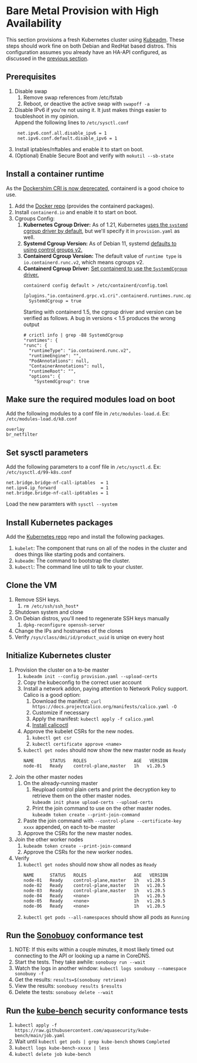 # Bare Metal Provision with High Availability 

This section provisions a fresh Kubernetes cluster using [Kubeadm](https://kubernetes.io/docs/reference/setup-tools/kubeadm/). These steps should work fine on both Debian and RedHat based distros. This configuration assumes you already have an HA-API configured, as discussed in the [previous section](../HA-API/).

## Prerequisites
1. Disable swap
    1. Remove swap references from /etc/fstab 
    2. Reboot, or deactive the active swap with `swapoff -a` 
2. Disable IPv6 if you're not using it. It just makes things easier to toubleshoot in my opinion.  
   Append the following lines to `/etc/sysctl.conf`
   ```
    net.ipv6.conf.all.disable_ipv6 = 1
    net.ipv6.conf.default.disable_ipv6 = 1
   ```
3. Install iptables/nftables and enable it to start on boot.
4. (Optional) Enable Secure Boot and verify with `mokutil --sb-state`

## Install a container runtime
As the [Dockershim CRI is now deprecated](https://kubernetes.io/blog/2020/12/02/dont-panic-kubernetes-and-docker/), containerd is a good choice to use.
1. Add the [Docker repo](https://docs.docker.com/engine/install/) (provides the containerd packages).
2. Install `containerd.io` and enable it to start on boot.
3. Cgroups Config:
    1. **Kubernetes Cgroup Driver:** As of 1.21, Kubernetes [uses the `systemd` cgroup driver by default](https://github.com/kubernetes/kubernetes/blob/master/CHANGELOG/CHANGELOG-1.21.md#no-really-you-must-read-this-before-you-upgrade), but we'll specify it in `provision.yaml` as well.
    2. **Systemd Cgroup Version:** As of Debian 11, systemd [defaults to using control groups v2.](https://www.debian.org/releases/bullseye/amd64/release-notes/ch-whats-new.en.html#cgroupv2)
    2. **Containerd Cgroup Version:** The default value of `runtime type` is `io.containerd.runc.v2`, which means cgroups v2.
    3. **Containerd Cgroup Driver:** [Set containerd to use the `SystemdCgroup` driver.](https://github.com/containerd/containerd/issues/4203#issuecomment-651532765) 
        ```
        containerd config default > /etc/containerd/config.toml
        ```
        ```
        [plugins."io.containerd.grpc.v1.cri".containerd.runtimes.runc.options]
          SystemdCgroup = true
        ```
        Starting with containerd 1.5, the cgroup driver and version can be verified as follows. A bug in versions < 1.5 produces the wrong output
        ```
        # crictl info | grep -B8 SystemdCgroup
        "runtimes": {
        "runc": {
          "runtimeType": "io.containerd.runc.v2",
          "runtimeEngine": "",
          "PodAnnotations": null,
          "ContainerAnnotations": null,
          "runtimeRoot": "",
          "options": {
            "SystemdCgroup": true
        ```

## Make sure the required modules load on boot
Add the following modules to a conf file in `/etc/modules-load.d`. Ex: `/etc/modules-load.d/k8.conf`
```
overlay
br_netfilter
```

## Set sysctl parameters
Add the following parameters to a conf file in `/etc/sysctl.d`. Ex: `/etc/sysctl.d/99-k8s.conf`
```
net.bridge.bridge-nf-call-iptables  = 1
net.ipv4.ip_forward                 = 1
net.bridge.bridge-nf-call-ip6tables = 1
```

Load the new paramters with `sysctl --system`

## Install Kubernetes packages
Add the [Kubernetes repo](https://kubernetes.io/docs/setup/production-environment/tools/kubeadm/install-kubeadm/#installing-kubeadm-kubelet-and-kubectl) repo and install the following packages.
1. `kubelet`: The component that runs on all of the nodes in the cluster and does things like starting pods and containers.
2. `kubeadm`: The command to bootstrap the cluster. 
3. `kubectl`: The command line util to talk to your cluster.

## Clone the VM
1. Remove SSH keys.
    1. `rm /etc/ssh/ssh_host*`
2. Shutdown system and clone
3. On Debian distros, you'll need to regenerate SSH keys manually
    1. `dpkg-reconfigure openssh-server`
4. Change the IPs and hostnames of the clones
5. Verify `/sys/class/dmi/id/product_uuid` is uniqe on every host

## Initialize Kubernetes cluster
1. Provision the cluster on a to-be master
    1. `kubeadm init --config provision.yaml --upload-certs`
    2. Copy the kubeconfig to the correct user account
    3. Install a network addon, paying attention to Network Policy support. Calico is a good option:
       1. Download the manifest: `curl https://docs.projectcalico.org/manifests/calico.yaml -O`
       2. Customize if necessary
       3. Apply the manifest: `kubectl apply -f calico.yaml`
       4. [Install calicoctl](https://docs.projectcalico.org/getting-started/clis/calicoctl/install)
    4. Approve the kubelet CSRs for the new nodes.
       1. `kubectl get csr`
       2. `kubectl certificate approve <name>`
    5. `kubectl get nodes` should now show the new master node as `Ready`
       ```
       NAME      STATUS   ROLES                  AGE   VERSION
       node-01   Ready    control-plane,master   1h   v1.20.5
       ```
2. Join the other master nodes
    1. On the already-running master
       1. Reupload control plain certs and print the decryption key to retrieve them on the other master nodes.  
          `kubeadm init phase upload-certs --upload-certs`
       3. Print the join command to use on the other master nodes.  
          `kubeadm token create --print-join-command`
    3. Paste the join command with `--control-plane --certificate-key xxxx` appended, on each to-be master
    4. Approve the CSRs for the new master nodes.
3. Join the other worker nodes
    1. `kubeadm token create --print-join-command`
    2. Approve the CSRs for the new worker nodes.
4. Verify
    1. `kubectl get nodes` should now show all nodes as `Ready`
       ```
       NAME      STATUS   ROLES                  AGE   VERSION
       node-01   Ready    control-plane,master   1h   v1.20.5
       node-02   Ready    control-plane,master   1h   v1.20.5
       node-03   Ready    control-plane,master   1h   v1.20.5
       node-04   Ready    <none>                 1h   v1.20.5
       node-05   Ready    <none>                 1h   v1.20.5
       node-06   Ready    <none>                 1h   v1.20.5
       ```
    2. `kubectl get pods --all-namespaces` should show all pods as `Running`

## Run the [Sonobuoy](https://github.com/vmware-tanzu/sonobuoy) conformance test
1. NOTE: If this exits within a couple minutes, it most likely timed out connecting to the API or looking up a name in CoreDNS. 
2. Start the tests. They take awhile: `sonobuoy run --wait`
3. Watch the logs in another window: `kubectl logs sonobuoy --namespace sonobuoy -f`
4. Get the results: `results=$(sonobuoy retrieve)`
5. View the results: `sonobuoy results $results`
6. Delete the tests: `sonobuoy delete --wait`

## Run the [kube-bench](https://github.com/aquasecurity/kube-bench) security conformance tests
1. `kubectl apply -f https://raw.githubusercontent.com/aquasecurity/kube-bench/main/job.yaml`
2. Wait until `kubectl get pods | grep kube-bench` shows `Completed`
3. `kubectl logs kube-bench-xxxxx | less`
4. `kubectl delete job kube-bench`
